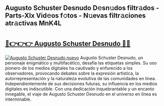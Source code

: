## Augusto Schuster Desnudo D𝚎sn𝚞dos filtr𝚊dos - Parts-XIx Vid𝚎os f𝚘tos - N𝚞evas filtr𝚊ciones atr𝚊ctivas MnK4L

# <h2><a href="http://mb0aai.tromn.icu/?c=Augusto+Schuster+Desnudo">🔗👉👉👉 Augusto Schuster Desnudo 🔗🔗</a></h2>

[![Augusto Schuster Desnudo nuevo](https://i.imgur.com/pEAQMta.gif)](http://mb0aai.tromn.icu/?c=Augusto+Schuster+Desnudo)
Augusto Schuster Desnudo, un personaje enigmático y multifacético, desafía las etiquetas simples. Su uso pionero de los medios digitales ha cautivado y enfurecido a los observadores, provocando debates sobre la expresión artística, la autorrepresentación y la naturaleza evolutiva de las comunidades en línea. Independientemente de sus decisiones futuras, su influencia en los medios digitales es indiscutible. Con una dedicación inquebrantable y un encanto innegable, el viaje de Augusto Schuster Desnudo en el universo en línea es interminable.
